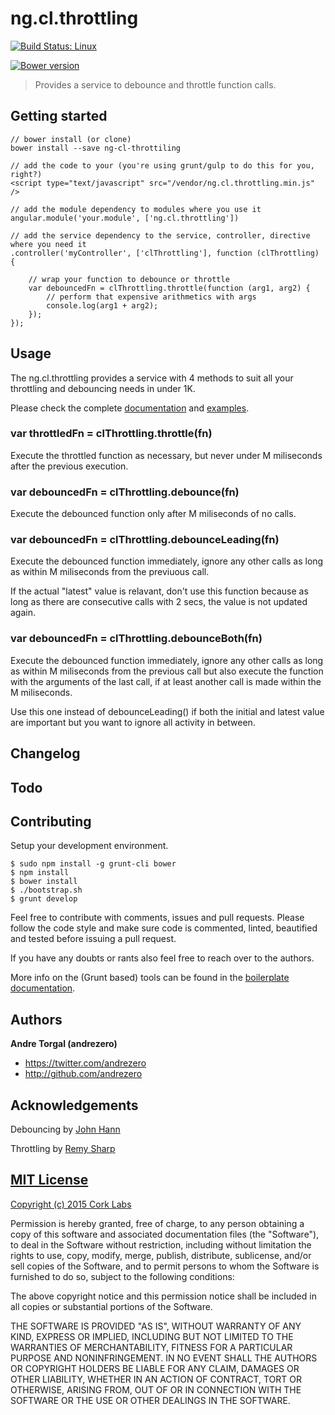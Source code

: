 # ng.cl.throttling 

[![Build Status: Linux](http://img.shields.io/travis/cork-labs/ng.cl.throttling/master.svg?style=flat-square)](https://travis-ci.org/cork-labs/ng.cl.throttling) 

[![Bower version](http://img.shields.io/bower/v/ng.cl.throttling.png?style=flat-square)](https://github.com/cork-labs/ng.cl.throttling)

> Provides a service to debounce and throttle function calls.

## Getting started

```
// bower install (or clone)
bower install --save ng-cl-throttiling

// add the code to your (you're using grunt/gulp to do this for you, right?)
<script type="text/javascript" src="/vendor/ng.cl.throttling.min.js" />

// add the module dependency to modules where you use it
angular.module('your.module', ['ng.cl.throttling'])

// add the service dependency to the service, controller, directive where you need it
.controller('myController', ['clThrottling'], function (clThrottling) {

    // wrap your function to debounce or throttle
    var debouncedFn = clThrottling.throttle(function (arg1, arg2) {
        // perform that expensive arithmetics with args
        console.log(arg1 + arg2);
    });
});

```


## Usage

The ng.cl.throttling provides a service with 4 methods to suit all your throttling and debouncing needs in under 1K.

Please check the complete [documentation](http://jarvis.cork-labs.org/ng.cl.throttling/current/docs/#/api) and [examples](http://jarvis.cork-labs.org/ng.cl.throttling/current/docs/#/demos).

### var throttledFn = clThrottling.throttle(fn)

Execute the throttled function as necessary, but never under M miliseconds after the previous execution.

### var debouncedFn = clThrottling.debounce(fn)

Execute the debounced function only after M miliseconds of no calls.

### var debouncedFn = clThrottling.debounceLeading(fn)

Execute the debounced function immediately, ignore any other calls as long as within M miliseconds from the previuous call.

If the actual "latest" value is relavant, don't use this function because as long as there are consecutive calls with 2
secs, the value is not updated again.

### var debouncedFn = clThrottling.debounceBoth(fn)

Execute the debounced function immediately, ignore any other calls as long as within M miliseconds from the previous call
but also execute the function with the arguments of the last call, if at least another call is made within the M miliseconds.

Use this one instead of debounceLeading() if both the initial and latest value are important but you want to ignore all
activity in between.

## Changelog

## Todo

## Contributing

Setup your development environment.

```
$ sudo npm install -g grunt-cli bower
$ npm install
$ bower install
$ ./bootstrap.sh
$ grunt develop
```
Feel free to contribute with comments, issues and pull requests. Please follow the code style and make sure code is
commented, linted, beautified and tested before issuing a pull request.

If you have any doubts or rants also feel free to reach over to the authors.

More info on the (Grunt based) tools can be found in the
[boilerplate documentation](http://jarvis.cork-labs.org/nglib-boilerplate/current/docs).


## Authors

**Andre Torgal (andrezero)**
+ <https://twitter.com/andrezero>
+ <http://github.com/andrezero>


## Acknowledgements

Debouncing by [John Hann](http://unscriptable.com/2009/03/20/debouncing-javascript-methods/)

Throttling by [Remy Sharp](https://remysharp.com/2010/07/21/throttling-function-calls)


## [MIT License](LICENSE-MIT)

[Copyright (c) 2015 Cork Labs](http://cork-labs.mit-license.org/2015)

Permission is hereby granted, free of charge, to any person obtaining a copy of
this software and associated documentation files (the "Software"), to deal in
the Software without restriction, including without limitation the rights to
use, copy, modify, merge, publish, distribute, sublicense, and/or sell copies of
the Software, and to permit persons to whom the Software is furnished to do so,
subject to the following conditions:

The above copyright notice and this permission notice shall be included in all
copies or substantial portions of the Software.

THE SOFTWARE IS PROVIDED "AS IS", WITHOUT WARRANTY OF ANY KIND, EXPRESS OR
IMPLIED, INCLUDING BUT NOT LIMITED TO THE WARRANTIES OF MERCHANTABILITY, FITNESS
FOR A PARTICULAR PURPOSE AND NONINFRINGEMENT. IN NO EVENT SHALL THE AUTHORS OR
COPYRIGHT HOLDERS BE LIABLE FOR ANY CLAIM, DAMAGES OR OTHER LIABILITY, WHETHER
IN AN ACTION OF CONTRACT, TORT OR OTHERWISE, ARISING FROM, OUT OF OR IN
CONNECTION WITH THE SOFTWARE OR THE USE OR OTHER DEALINGS IN THE SOFTWARE.
